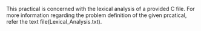 This practical is concerned with the lexical analysis of a provided C file. For more information regarding the problem definition of the given prcatical, refer the text file(Lexical_Analysis.txt).
